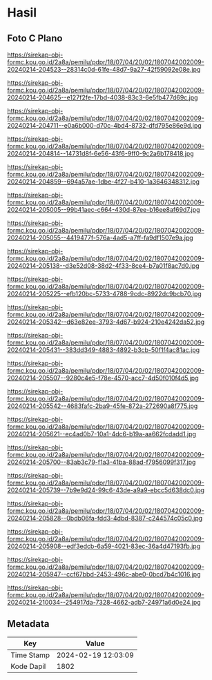 # Hasil

## Foto C Plano

https://sirekap-obj-formc.kpu.go.id/2a8a/pemilu/pdpr/18/07/04/20/02/1807042002009-20240214-204523--28314c0d-61fe-48d7-9a27-42f59092e08e.jpg

https://sirekap-obj-formc.kpu.go.id/2a8a/pemilu/pdpr/18/07/04/20/02/1807042002009-20240214-204625--e127f2fe-17bd-4038-83c3-6e5fb477d69c.jpg

https://sirekap-obj-formc.kpu.go.id/2a8a/pemilu/pdpr/18/07/04/20/02/1807042002009-20240214-204711--e0a6b000-d70c-4bd4-8732-dfd795e86e9d.jpg

https://sirekap-obj-formc.kpu.go.id/2a8a/pemilu/pdpr/18/07/04/20/02/1807042002009-20240214-204814--14731d8f-6e56-43f6-9ff0-9c2a6b178418.jpg

https://sirekap-obj-formc.kpu.go.id/2a8a/pemilu/pdpr/18/07/04/20/02/1807042002009-20240214-204859--694a57ae-1dbe-4f27-b410-1a3646348312.jpg

https://sirekap-obj-formc.kpu.go.id/2a8a/pemilu/pdpr/18/07/04/20/02/1807042002009-20240214-205005--99b41aec-c664-430d-87ee-b16ee8af69d7.jpg

https://sirekap-obj-formc.kpu.go.id/2a8a/pemilu/pdpr/18/07/04/20/02/1807042002009-20240214-205055--4419477f-576a-4ad5-a7ff-fa9df1507e9a.jpg

https://sirekap-obj-formc.kpu.go.id/2a8a/pemilu/pdpr/18/07/04/20/02/1807042002009-20240214-205138--d3e52d08-38d2-4f33-8ce4-b7a01f8ac7d0.jpg

https://sirekap-obj-formc.kpu.go.id/2a8a/pemilu/pdpr/18/07/04/20/02/1807042002009-20240214-205225--efb120bc-5733-4788-9cdc-8922dc9bcb70.jpg

https://sirekap-obj-formc.kpu.go.id/2a8a/pemilu/pdpr/18/07/04/20/02/1807042002009-20240214-205342--d63e82ee-3793-4d67-b924-210e4242da52.jpg

https://sirekap-obj-formc.kpu.go.id/2a8a/pemilu/pdpr/18/07/04/20/02/1807042002009-20240214-205431--383dd349-4883-4892-b3cb-50f1f4ac81ac.jpg

https://sirekap-obj-formc.kpu.go.id/2a8a/pemilu/pdpr/18/07/04/20/02/1807042002009-20240214-205507--9280c4e5-f78e-4570-acc7-4d50f010f4d5.jpg

https://sirekap-obj-formc.kpu.go.id/2a8a/pemilu/pdpr/18/07/04/20/02/1807042002009-20240214-205542--4683fafc-2ba9-45fe-872a-272690a8f775.jpg

https://sirekap-obj-formc.kpu.go.id/2a8a/pemilu/pdpr/18/07/04/20/02/1807042002009-20240214-205621--ec4ad0b7-10a1-4dc6-b19a-aa662fcdadd1.jpg

https://sirekap-obj-formc.kpu.go.id/2a8a/pemilu/pdpr/18/07/04/20/02/1807042002009-20240214-205700--83ab3c79-f1a3-41ba-88ad-f7956099f317.jpg

https://sirekap-obj-formc.kpu.go.id/2a8a/pemilu/pdpr/18/07/04/20/02/1807042002009-20240214-205739--7b9e9d24-99c6-43de-a9a9-ebcc5d638dc0.jpg

https://sirekap-obj-formc.kpu.go.id/2a8a/pemilu/pdpr/18/07/04/20/02/1807042002009-20240214-205828--0bdb06fa-fdd3-4dbd-8387-c244574c05c0.jpg

https://sirekap-obj-formc.kpu.go.id/2a8a/pemilu/pdpr/18/07/04/20/02/1807042002009-20240214-205908--edf3edcb-6a59-4021-83ec-36a4d47193fb.jpg

https://sirekap-obj-formc.kpu.go.id/2a8a/pemilu/pdpr/18/07/04/20/02/1807042002009-20240214-205947--ccf67bbd-2453-496c-abe0-0bcd7b4c1016.jpg

https://sirekap-obj-formc.kpu.go.id/2a8a/pemilu/pdpr/18/07/04/20/02/1807042002009-20240214-210034--254917da-7328-4662-adb7-24971a6d0e24.jpg


## Metadata

| Key        | Value               |
| ---------- | ------------------- |
| Time Stamp | 2024-02-19 12:03:09 |
| Kode Dapil | 1802                |



